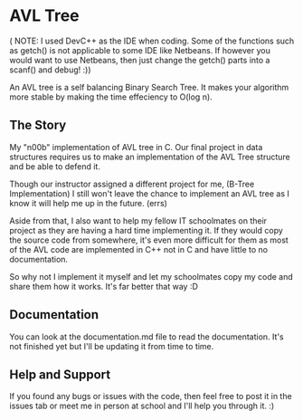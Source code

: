 AVL Tree
========
( NOTE: I used DevC++ as the IDE when coding. Some of the functions such as getch() is not applicable to
some IDE like Netbeans. If however you would want to use Netbeans, then just change the getch() parts
into a scanf() and debug! :)) 

An AVL tree is a self balancing Binary Search Tree.
It makes your algorithm more stable by making the time effeciency to O(log n).

The Story
---------

My "n00b" implementation of AVL tree in C.
Our final project in data structures requires us to make an implementation of the AVL Tree structure
and be able to defend it.

Though our instructor assigned a different project for me, (B-Tree Implementation)
I still won't leave the chance to implement an AVL tree as I know it will help me up in the future. (errs)

Aside from that, I also want to help my fellow IT schoolmates on their project as they are having a hard time
implementing it. If they would copy the source code from somewhere, it's even more difficult for them as most
of the AVL code are implemented in C++ not in C and have little to no documentation.

So why not I implement it myself and let my schoolmates copy my code and share them how it works. 
It's far better that way :D

Documentation
-------------

You can look at the documentation.md file to read the documentation.
It's not finished yet but I'll be updating it from time to time.

Help and Support
----------------

If you found any bugs or issues with the code, then feel free to post it in the issues tab
or meet me in person at school and I'll help you through it. :)